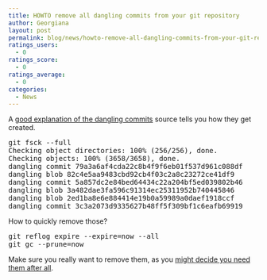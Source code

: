 ```yaml
---
title: HOWTO remove all dangling commits from your git repository
author: Georgiana
layout: post
permalink: blog/news/howto-remove-all-dangling-commits-from-your-git-repository/
ratings_users:
  - 0
ratings_score:
  - 0
ratings_average:
  - 0
categories:
  - News
---
```

A <a title="explanation of git dangling commits" href="http://osdir.com/ml/git/2009-04/msg01874.html" target="_blank">good explanation of the dangling commits</a> source tells you how they get created.

<pre>git fsck --full
Checking object directories: 100% (256/256), done.
Checking objects: 100% (3658/3658), done.
dangling commit 79a3a6af4cda22c8b4f9f6eb01f537d961c088df
dangling blob 82c4e5aa9483cbd92cb4f03c2a8c23272ce41df9
dangling commit 5a857dc2e84bed64434c22a204bf5ed039802b46
dangling blob 3a482dae3fa596c91314ec25311952b740445846
dangling blob 2ed1ba8e6e884414e19b0a59989a0daef1918ccf
dangling commit 3c3a2073d9335627b48ff5f309bf1c6eafb69919</pre>

How to quickly remove those?

<pre>git reflog expire --expire=now --all
git gc --prune=now</pre>

Make sure you really want to remove them, as you <a href="http://gitready.com/advanced/2009/01/17/restoring-lost-commits.html" target="_blank">might decide you need them after all</a>.
